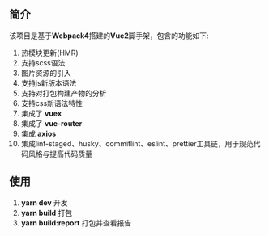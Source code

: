 ## 简介
该项目是基于**Webpack4**搭建的**Vue2**脚手架，包含的功能如下:

1. 热模块更新(HMR)
2. 支持scss语法
3. 图片资源的引入
4. 支持js新版本语法
5. 支持对打包构建产物的分析
6. 支持css新语法特性
7. 集成了 **vuex**
8. 集成了 **vue-router**
9. 集成 **axios**
10. 集成lint-staged、husky、commitlint、eslint、prettier工具链，用于规范代码风格与提高代码质量

## 使用
1. **yarn dev** 开发
2. **yarn build** 打包
3. **yarn build:report** 打包并查看报告
